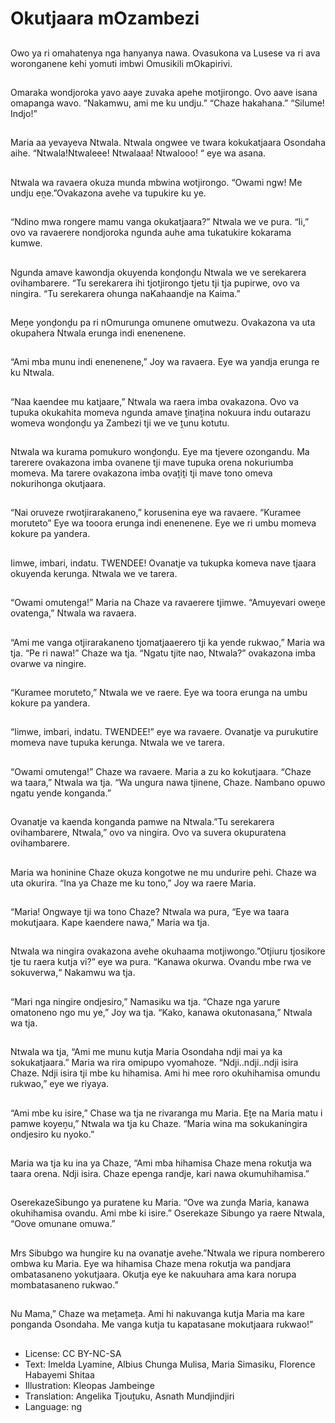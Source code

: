 # Okutjaara mOzambezi

##
Owo ya ri omahatenya nga hanyanya nawa. Ovasukona va Lusese va ri ava woronganene kehi yomuti imbwi Omusikili mOkapirivi.

##
Omaraka wondjoroka yavo aaye zuvaka apehe motjirongo. Ovo aave isana omapanga wavo. “Nakamwu, ami me ku undju.” “Chaze hakahana.” “Silume! Indjo!” 

##
Maria aa yevayeva Ntwala. Ntwala ongwee ve twara kokukatjaara Osondaha aihe. “Ntwala!Ntwaleee! Ntwalaaa! Ntwalooo! “ eye wa asana.

##
Ntwala wa ravaera okuza munda mbwina wotjirongo. “Owami ngw! Me undju eṋe.”Ovakazona avehe va tupukire ku ye.

##
“Ndino mwa rongere mamu vanga okukatjaara?” Ntwala we ve pura. “Ii,” ovo va ravaerere nondjoroka ngunda auhe ama tukatukire kokarama kumwe. 

##
Ngunda amave kawondja okuyenda konḓonḓu Ntwala we ve serekarera ovihambarere. “Tu serekarera ihi tjotjirongo tjetu tji tja pupirwe, ovo va ningira. “Tu serekarera ohunga naKahaandje na Kaima.”

##
Meṋe yonḓonḓu pa ri nOmurunga omunene omutwezu. Ovakazona va uta okupahera Ntwala erunga indi enenenene.

##
“Ami mba munu indi enenenene,” Joy wa ravaera. Eye wa yandja erunga re ku Ntwala.

##
“Naa kaendee mu katjaare,” Ntwala wa raera imba ovakazona. Ovo va tupuka okukahita momeva ngunda amave ṱinaṱina nokuura indu outarazu womeva wonḓonḓu ya Zambezi tji we ve ṱunu kotutu.

##
Ntwala wa kurama pomukuro wonḓonḓu. Eye ma tjevere ozongandu. Ma tarerere ovakazona imba ovanene tji mave tupuka orena nokuriumba momeva. Ma tarere ovakazona imba ovaṱiṱi tji mave tono omeva nokurihonga okutjaara.

##
“Nai oruveze rwotjirarakaneno,” korusenina eye wa ravaere. “Kuramee moruteto” Eye wa tooora erunga indi enenenene. Eye we ri umbu momeva kokure pa yandera. 

##
Iimwe, imbari, indatu. TWENDEE! Ovanatje va tukupka komeva nave tjaara okuyenda kerunga. Ntwala we ve tarera. 

##
“Owami omutenga!” Maria na Chaze va ravaerere tjimwe. “Amuyevari oweṋe ovatenga,” Ntwala wa ravaera.

##
“Ami me vanga otjirarakaneno tjomatjaaerero tji ka yende rukwao,” Maria wa tja. “Pe ri nawa!” Chaze wa tja. “Ngatu tjite nao, Ntwala?” ovakazona imba ovarwe va ningire.

##
“Kuramee moruteto,” Ntwala we ve raere. Eye wa toora erunga na umbu kokure pa yandera. 

##
“Iimwe, imbari, indatu. TWENDEE!” eye wa ravaere. Ovanatje va purukutire momeva nave tupuka kerunga. Ntwala we ve tarera. 

##
“Owami omutenga!” Chaze wa ravaere. Maria a zu ko kokutjaara. “Chaze wa taara,” Ntwala wa tja. “Wa ungura nawa tjinene, Chaze. Nambano opuwo ngatu yende konganda.”

##
Ovanatje va kaenda konganda pamwe na Ntwala.”Tu serekarera ovihambarere, Ntwala,” ovo va ningira. Ovo va suvera okupuratena ovihambarere.

##
Maria wa honinine Chaze okuza kongotwe ne mu undurire pehi. Chaze wa uta okurira. “Ina ya Chaze me ku tono,” Joy wa raere Maria. 

##
“Maria! Ongwaye tji wa tono Chaze? Ntwala wa pura, “Eye wa taara mokutjaara. Kape kaendere nawa,” Maria wa tja.

##
Ntwala wa ningira ovakazona avehe okuhaama motjiwongo.”Otjiuru tjosikore tje tu raera kutja vi?” eye wa pura. “Kanawa okurwa. Ovandu mbe rwa ve sokuverwa,“ Nakamwu wa tja. 

##
“Mari nga ningire ondjesiro,” Namasiku wa tja. “Chaze nga yarure omatoneno ngo mu ye,” Joy wa tja. “Kako, kanawa okutonasana,” Ntwala wa tja. 

##
Ntwala wa tja, “Ami me munu kutja Maria Osondaha ndji mai ya ka sokukatjaara.” Maria wa rira omipupo vyomahoze. “Ndji..ndji..ndji isira Chaze. Ndji isira tji mbe ku hihamisa. Ami hi mee roro okuhihamisa omundu rukwao,” eye we riyaya.

##
“Ami mbe ku isire,” Chase wa tja ne rivaranga mu Maria. Eṱe na Maria matu i pamwe koyeṋu,” Ntwala wa tja ku Chaze. “Maria wina ma sokukaningira ondjesiro ku nyoko.”

##
Maria wa tja ku ina ya Chaze, “Ami mba hihamisa Chaze mena rokutja wa taara orena. Ndji isira. Chaze epenga randje, kari nawa okumuhihamisa.”

##
OserekazeSibungo ya puratene ku Maria. “Ove wa zunḓa Maria, kanawa okuhihamisa ovandu. Ami mbe ki isire.” Oserekaze Sibungo ya raere Ntwala, “Oove omunane omuwa.” 

##
Mrs Sibubgo wa hungire ku na ovanatje avehe.”Ntwala we ripura nomberero ombwa ku Maria. Eye wa hihamisa Chaze mena rokutja wa pandjara ombatasaneno yokutjaara. Okutja eye ke nakuuhara ama kara norupa mombatasaneno rukwao.”

##
Nu Mama,” Chaze wa meṱameṱa. Ami hi nakuvanga kutja Maria ma kare ponganda Osondaha. Me vanga kutja tu kapatasane mokutjaara rukwao!”

##
* License: CC BY-NC-SA
* Text: Imelda Lyamine, Albius Chunga Mulisa, Maria Simasiku, Florence Habayemi Shitaa
* Illustration: Kleopas Jambeinge
* Translation: Angelika Tjouṱuku, Asnath Mundjindjiri
* Language: ng
